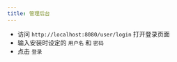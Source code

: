 ```yaml
---
title: 管理后台
---
```


- 访问 `http://localhost:8080/user/login` 打开登录页面
- 输入安装时设定的 `用户名` 和 `密码`
- 点击 `登录`